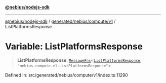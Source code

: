 [**@nebius/nodejs-sdk**](../../../../../README.md)

***

[@nebius/nodejs-sdk](../../../../../README.md) / [generated/nebius/compute/v1](../README.md) / ListPlatformsResponse

# Variable: ListPlatformsResponse

> **ListPlatformsResponse**: [`MessageFns`](../../../../../runtime/protos/core/interfaces/MessageFns.md)\<[`ListPlatformsResponse`](../interfaces/ListPlatformsResponse.md), `"nebius.compute.v1.ListPlatformsResponse"`\>

Defined in: src/generated/nebius/compute/v1/index.ts:11290
